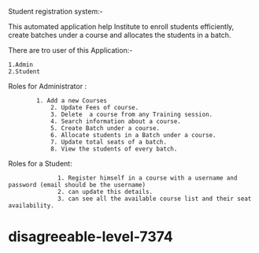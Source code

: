 

Student registration system:-







This automated application help Institute to enroll students efficiently,
create batches under a course and allocates the students  in a batch. 

There are tro user of this Application:-



    1.Admin
    2.Student


Roles for Administrator :

		    1. Add a new Courses
                2. Update Fees of course.
                3. Delete  a course from any Training session.
                4. Search information about a course.
                5. Create Batch under a course.
                6. Allocate students in a Batch under a course.
                7. Update total seats of a batch.
                8. View the students of every batch. 

Roles for a Student:


		          1. Register himself in a course with a username and password (email should be the username)
		          2. can update this details.
		          3. can see all the available course list and their seat availability.








# disagreeable-level-7374
